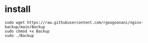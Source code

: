 # install 

````
sudo wget https://raw.githubusercontent.com/rgoogoonani/nginx-backup/main/Backup
sudo chmod +x Backup
sudo ./Backup
````

